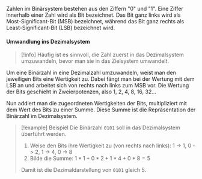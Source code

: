 Zahlen im Binärsystem bestehen aus den Ziffern "0" und "1". Eine Ziffer innerhalb einer Zahl wird als Bit bezeichnet. Das Bit ganz links wird als Most-Significant-Bit (MSB) bezeichnet, während das Bit ganz rechts als Least-Significant-Bit (LSB) bezeichnet wird. 

#### Umwandlung ins Dezimalsystem

> [!info]
> Häufig ist es sinnvoll, die Zahl zuerst in das Dezimalsystem umzuwandeln, bevor man sie in das Zielsystem umwandelt.

Um eine Binärzahl in eine Dezimalzahl umzuwandeln, weist man den jeweiligen Bits eine Wertigkeit zu. Dabei fängt man bei der Wertung mit dem LSB an und arbeitet sich von rechts nach links zum MSB vor. Die Wertung der Bits geschieht in Zweierpotenzen, also 1, 2, 4, 8, 16, 32… 

Nun addiert man die zugeordneten Wertigkeiten der Bits, multipliziert mit dem Wert des Bits zu einer Summe. Diese Summe ist die Repräsentation der Binärzahl im Dezimalsystem.

> [!example] Beispiel
> Die Binärzahl `0101` soll in das Dezimalsystem überführt werden.
> 
> 1. Weise den Bits ihre Wertigkeit zu (von rechts nach links): 1 -> 1, 0 -> 2, 1 -> 4, 0 -> 8
> 2. Bilde die Summe: $1*1 + 0*2 + 1*4 + 0*8 = 5$
> 
> Damit ist die Dezimaldarstellung von `0101` gleich 5.








